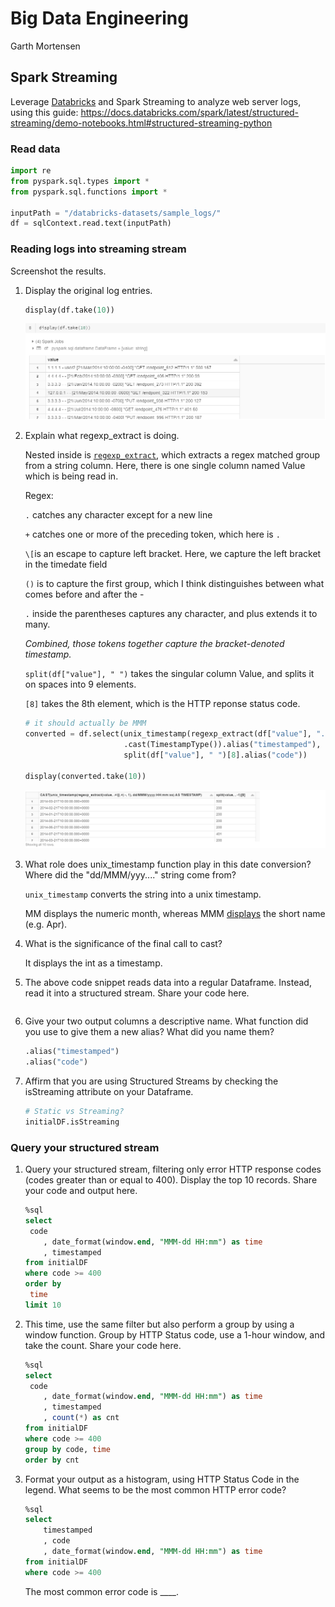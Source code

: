 # Big Data Engineering
Garth Mortensen

## Spark Streaming

Leverage [Databricks](https://community.cloud.databricks.com/) and Spark Streaming to analyze web server logs, using this guide: https://docs.databricks.com/spark/latest/structured-streaming/demo-notebooks.html#structured-streaming-python

### Read data

```python
import re
from pyspark.sql.types import *
from pyspark.sql.functions import *

inputPath = "/databricks-datasets/sample_logs/"
df = sqlContext.read.text(inputPath)
```

### Reading logs into streaming stream

Screenshot the results.

1. Display the original log entries.

   ```python
   display(df.take(10))
   ```

   ![1](.\images\1_b.png)

2. Explain what regexp_extract is doing.

   Nested inside is [`regexp_extract`](https://spark.apache.org/docs/latest/api/python/reference/api/pyspark.sql.functions.regexp_extract.html), which extracts a regex matched group from a string column. Here, there is one single column named Value which is being read in. 

   Regex:

   `.` catches any character except for a new line

   `+` catches one or more of the preceding token, which here is `.`

   `\[`is an escape to capture left bracket. Here, we capture the left bracket in the timedate field

   `()` is to capture the first group, which I think distinguishes between what comes before and after the -

   `.` inside the parentheses captures any character, and plus extends it to many.

   *Combined, those tokens together capture the bracket-denoted timestamp.*

   `split(df["value"], " ")` takes the singular column Value, and splits it on spaces into 9 elements.

   `[8]` takes the 8th element, which is the HTTP reponse status code.

   ```python
   # it should actually be MMM
   converted = df.select(unix_timestamp(regexp_extract(df["value"], ".+\[(.+) -", 1), "dd/MMM/yyyy:HH:mm:ss") \
                         .cast(TimestampType()).alias("timestamped"),
                         split(df["value"], " ")[8].alias("code"))
   
   display(converted.take(10))
   ```

   ![2](.\images\2_b.png)

3. What role does unix_timestamp function play in this date conversion? Where did the "dd/MMM/yyy...." string come from?

   `unix_timestamp` converts the string into a unix timestamp.

   MM displays the numeric month, whereas MMM [displays](https://stackoverflow.com/a/38628007/5825523) the short name (e.g. Apr).

4. What is the significance of the final call to cast?

   It displays the int as a timestamp.

5. The above code snippet reads data into a regular Dataframe. Instead, read it into a structured stream. Share your code here.

   ```python
   
   ```

   

6. Give your two output columns a descriptive name. What function did you use to give them a new alias? What did you name them?

   ```python
   .alias("timestamped")
   .alias("code")
   ```

7. Affirm that you are using Structured Streams by checking the isStreaming attribute on your Dataframe.

   ```python
   # Static vs Streaming?
   initialDF.isStreaming
   ```

### Query your structured stream

1. Query your structured stream, filtering only error HTTP response codes (codes greater than or equal to 400). Display the top 10 records. Share your code and output here.

   ```sql
   %sql 
   select 
   	code
       , date_format(window.end, "MMM-dd HH:mm") as time
       , timestamped 
   from initialDF
   where code >= 400
   order by 
   	time
   limit 10
   ```

2. This time, use the same filter but also perform a group by using a window function. Group by HTTP Status code, use a 1-hour window, and take the count. Share your code here.

   ```sql
   %sql 
   select 
   	code
       , date_format(window.end, "MMM-dd HH:mm") as time
       , timestamped 
       , count(*) as cnt
   from initialDF
   where code >= 400
   group by code, time
   order by cnt
   ```

3. Format your output as a histogram, using HTTP Status Code in the legend. What seems to be the most common HTTP error code?

   ```sql
   %sql 
   select 
       timestamped
       , code
       , date_format(window.end, "MMM-dd HH:mm") as time
   from initialDF
   where code >= 400
   ```

   The most common error code is ____.